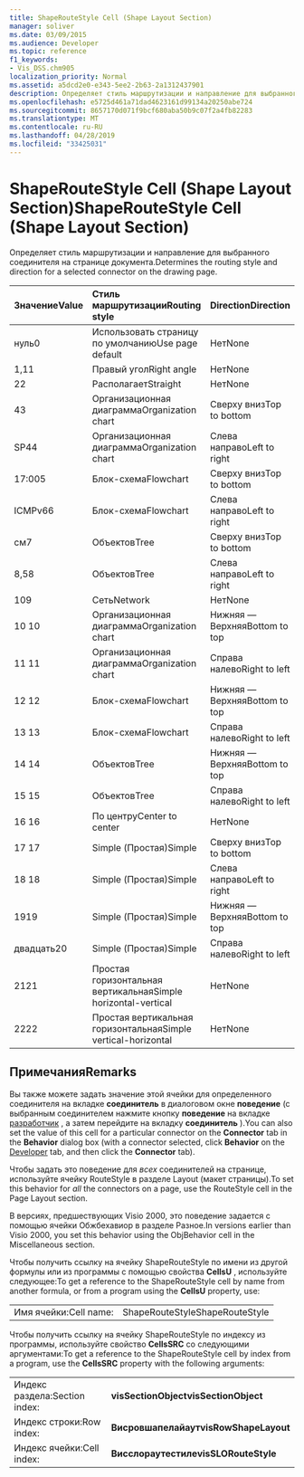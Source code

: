 ```yaml
---
title: ShapeRouteStyle Cell (Shape Layout Section)
manager: soliver
ms.date: 03/09/2015
ms.audience: Developer
ms.topic: reference
f1_keywords:
- Vis_DSS.chm905
localization_priority: Normal
ms.assetid: a5dcd2e0-e343-5ee2-2b63-2a1312437901
description: Определяет стиль маршрутизации и направление для выбранного соединителя на странице документа.
ms.openlocfilehash: e5725d461a71dad4623161d99134a20250abe724
ms.sourcegitcommit: 8657170d071f9bcf680aba50b9c07f2a4fb82283
ms.translationtype: MT
ms.contentlocale: ru-RU
ms.lasthandoff: 04/28/2019
ms.locfileid: "33425031"
---
```

# <a name="shaperoutestyle-cell-shape-layout-section"></a><span data-ttu-id="45c4a-103">ShapeRouteStyle Cell (Shape Layout Section)</span><span class="sxs-lookup"><span data-stu-id="45c4a-103">ShapeRouteStyle Cell (Shape Layout Section)</span></span>

<span data-ttu-id="45c4a-104">Определяет стиль маршрутизации и направление для выбранного соединителя на странице документа.</span><span class="sxs-lookup"><span data-stu-id="45c4a-104">Determines the routing style and direction for a selected connector on the drawing page.</span></span>
  
|<span data-ttu-id="45c4a-105">**Значение**</span><span class="sxs-lookup"><span data-stu-id="45c4a-105">**Value**</span></span>|<span data-ttu-id="45c4a-106">**Стиль маршрутизации**</span><span class="sxs-lookup"><span data-stu-id="45c4a-106">**Routing style**</span></span>|<span data-ttu-id="45c4a-107">**Direction**</span><span class="sxs-lookup"><span data-stu-id="45c4a-107">**Direction**</span></span>|<span data-ttu-id="45c4a-108">**Константа автоматизации**</span><span class="sxs-lookup"><span data-stu-id="45c4a-108">**Automation constant**</span></span>|
|:-----|:-----|:-----|:-----|
|<span data-ttu-id="45c4a-109">нуль</span><span class="sxs-lookup"><span data-stu-id="45c4a-109">0</span></span>  <br/> |<span data-ttu-id="45c4a-110">Использовать страницу по умолчанию</span><span class="sxs-lookup"><span data-stu-id="45c4a-110">Use page default</span></span>  <br/> |<span data-ttu-id="45c4a-111">Нет</span><span class="sxs-lookup"><span data-stu-id="45c4a-111">None</span></span>  <br/> |<span data-ttu-id="45c4a-112">**Вислораутедефаулт**</span><span class="sxs-lookup"><span data-stu-id="45c4a-112">**visLORouteDefault**</span></span> <br/> |
|<span data-ttu-id="45c4a-113">1,1</span><span class="sxs-lookup"><span data-stu-id="45c4a-113">1</span></span>  <br/> |<span data-ttu-id="45c4a-114">Правый угол</span><span class="sxs-lookup"><span data-stu-id="45c4a-114">Right angle</span></span>  <br/> |<span data-ttu-id="45c4a-115">Нет</span><span class="sxs-lookup"><span data-stu-id="45c4a-115">None</span></span>  <br/> |<span data-ttu-id="45c4a-116">**Вислораутеригхтангле**</span><span class="sxs-lookup"><span data-stu-id="45c4a-116">**visLORouteRightAngle**</span></span> <br/> |
|<span data-ttu-id="45c4a-117">2</span><span class="sxs-lookup"><span data-stu-id="45c4a-117">2</span></span>  <br/> |<span data-ttu-id="45c4a-118">Располагает</span><span class="sxs-lookup"><span data-stu-id="45c4a-118">Straight</span></span>  <br/> |<span data-ttu-id="45c4a-119">Нет</span><span class="sxs-lookup"><span data-stu-id="45c4a-119">None</span></span>  <br/> |<span data-ttu-id="45c4a-120">**Вислораутестраигхт**</span><span class="sxs-lookup"><span data-stu-id="45c4a-120">**visLORouteStraight**</span></span> <br/> |
|<span data-ttu-id="45c4a-121">4</span><span class="sxs-lookup"><span data-stu-id="45c4a-121">3</span></span>  <br/> |<span data-ttu-id="45c4a-122">Организационная диаграмма</span><span class="sxs-lookup"><span data-stu-id="45c4a-122">Organization chart</span></span>  <br/> |<span data-ttu-id="45c4a-123">Сверху вниз</span><span class="sxs-lookup"><span data-stu-id="45c4a-123">Top to bottom</span></span>  <br/> |<span data-ttu-id="45c4a-124">**Вислораутеоргчартнс**</span><span class="sxs-lookup"><span data-stu-id="45c4a-124">**visLORouteOrgChartNS**</span></span> <br/> |
|<span data-ttu-id="45c4a-125">SP4</span><span class="sxs-lookup"><span data-stu-id="45c4a-125">4</span></span>  <br/> |<span data-ttu-id="45c4a-126">Организационная диаграмма</span><span class="sxs-lookup"><span data-stu-id="45c4a-126">Organization chart</span></span>  <br/> |<span data-ttu-id="45c4a-127">Слева направо</span><span class="sxs-lookup"><span data-stu-id="45c4a-127">Left to right</span></span>  <br/> |<span data-ttu-id="45c4a-128">**Вислораутеоргчартве**</span><span class="sxs-lookup"><span data-stu-id="45c4a-128">**visLORouteOrgChartWE**</span></span> <br/> |
|<span data-ttu-id="45c4a-129">17:00</span><span class="sxs-lookup"><span data-stu-id="45c4a-129">5</span></span>  <br/> |<span data-ttu-id="45c4a-130">Блок-схема</span><span class="sxs-lookup"><span data-stu-id="45c4a-130">Flowchart</span></span>  <br/> |<span data-ttu-id="45c4a-131">Сверху вниз</span><span class="sxs-lookup"><span data-stu-id="45c4a-131">Top to bottom</span></span>  <br/> |<span data-ttu-id="45c4a-132">**Вислораутефловчартнс**</span><span class="sxs-lookup"><span data-stu-id="45c4a-132">**visLORouteFlowchartNS**</span></span> <br/> |
|<span data-ttu-id="45c4a-133">ICMPv6</span><span class="sxs-lookup"><span data-stu-id="45c4a-133">6</span></span>  <br/> |<span data-ttu-id="45c4a-134">Блок-схема</span><span class="sxs-lookup"><span data-stu-id="45c4a-134">Flowchart</span></span>  <br/> |<span data-ttu-id="45c4a-135">Слева направо</span><span class="sxs-lookup"><span data-stu-id="45c4a-135">Left to right</span></span>  <br/> |<span data-ttu-id="45c4a-136">**Вислораутефловчартве**</span><span class="sxs-lookup"><span data-stu-id="45c4a-136">**visLORouteFlowchartWE**</span></span> <br/> |
|<span data-ttu-id="45c4a-137">см</span><span class="sxs-lookup"><span data-stu-id="45c4a-137">7</span></span>  <br/> |<span data-ttu-id="45c4a-138">Объектов</span><span class="sxs-lookup"><span data-stu-id="45c4a-138">Tree</span></span>  <br/> |<span data-ttu-id="45c4a-139">Сверху вниз</span><span class="sxs-lookup"><span data-stu-id="45c4a-139">Top to bottom</span></span>  <br/> |<span data-ttu-id="45c4a-140">**Вислораутетринс**</span><span class="sxs-lookup"><span data-stu-id="45c4a-140">**visLORouteTreeNS**</span></span> <br/> |
|<span data-ttu-id="45c4a-141">8,5</span><span class="sxs-lookup"><span data-stu-id="45c4a-141">8</span></span>  <br/> |<span data-ttu-id="45c4a-142">Объектов</span><span class="sxs-lookup"><span data-stu-id="45c4a-142">Tree</span></span>  <br/> |<span data-ttu-id="45c4a-143">Слева направо</span><span class="sxs-lookup"><span data-stu-id="45c4a-143">Left to right</span></span>  <br/> |<span data-ttu-id="45c4a-144">**Вислораутетриве**</span><span class="sxs-lookup"><span data-stu-id="45c4a-144">**visLORouteTreeWE**</span></span> <br/> |
|<span data-ttu-id="45c4a-145">10</span><span class="sxs-lookup"><span data-stu-id="45c4a-145">9</span></span>  <br/> |<span data-ttu-id="45c4a-146">Сеть</span><span class="sxs-lookup"><span data-stu-id="45c4a-146">Network</span></span>  <br/> |<span data-ttu-id="45c4a-147">Нет</span><span class="sxs-lookup"><span data-stu-id="45c4a-147">None</span></span>  <br/> |<span data-ttu-id="45c4a-148">**Вислораутенетворк**</span><span class="sxs-lookup"><span data-stu-id="45c4a-148">**visLORouteNetwork**</span></span> <br/> |
|<span data-ttu-id="45c4a-149">10 </span><span class="sxs-lookup"><span data-stu-id="45c4a-149">10</span></span>  <br/> |<span data-ttu-id="45c4a-150">Организационная диаграмма</span><span class="sxs-lookup"><span data-stu-id="45c4a-150">Organization chart</span></span>  <br/> |<span data-ttu-id="45c4a-151">Нижняя — Верхняя</span><span class="sxs-lookup"><span data-stu-id="45c4a-151">Bottom to top</span></span>  <br/> |<span data-ttu-id="45c4a-152">**Вислораутеоргчартсн**</span><span class="sxs-lookup"><span data-stu-id="45c4a-152">**visLORouteOrgChartSN**</span></span> <br/> |
|<span data-ttu-id="45c4a-153">11 </span><span class="sxs-lookup"><span data-stu-id="45c4a-153">11</span></span>  <br/> |<span data-ttu-id="45c4a-154">Организационная диаграмма</span><span class="sxs-lookup"><span data-stu-id="45c4a-154">Organization chart</span></span>  <br/> |<span data-ttu-id="45c4a-155">Справа налево</span><span class="sxs-lookup"><span data-stu-id="45c4a-155">Right to left</span></span>  <br/> |<span data-ttu-id="45c4a-156">**Вислораутеоргчартев**</span><span class="sxs-lookup"><span data-stu-id="45c4a-156">**visLORouteOrgChartEW**</span></span> <br/> |
|<span data-ttu-id="45c4a-157">12 </span><span class="sxs-lookup"><span data-stu-id="45c4a-157">12</span></span>  <br/> |<span data-ttu-id="45c4a-158">Блок-схема</span><span class="sxs-lookup"><span data-stu-id="45c4a-158">Flowchart</span></span>  <br/> |<span data-ttu-id="45c4a-159">Нижняя — Верхняя</span><span class="sxs-lookup"><span data-stu-id="45c4a-159">Bottom to top</span></span>  <br/> |<span data-ttu-id="45c4a-160">**Вислораутефловчартсн**</span><span class="sxs-lookup"><span data-stu-id="45c4a-160">**visLORouteFlowchartSN**</span></span> <br/> |
|<span data-ttu-id="45c4a-161">13 </span><span class="sxs-lookup"><span data-stu-id="45c4a-161">13</span></span>  <br/> |<span data-ttu-id="45c4a-162">Блок-схема</span><span class="sxs-lookup"><span data-stu-id="45c4a-162">Flowchart</span></span>  <br/> |<span data-ttu-id="45c4a-163">Справа налево</span><span class="sxs-lookup"><span data-stu-id="45c4a-163">Right to left</span></span>  <br/> |<span data-ttu-id="45c4a-164">**Вислораутефловчартев**</span><span class="sxs-lookup"><span data-stu-id="45c4a-164">**visLORouteFlowchartEW**</span></span> <br/> |
|<span data-ttu-id="45c4a-165">14 </span><span class="sxs-lookup"><span data-stu-id="45c4a-165">14</span></span>  <br/> |<span data-ttu-id="45c4a-166">Объектов</span><span class="sxs-lookup"><span data-stu-id="45c4a-166">Tree</span></span>  <br/> |<span data-ttu-id="45c4a-167">Нижняя — Верхняя</span><span class="sxs-lookup"><span data-stu-id="45c4a-167">Bottom to top</span></span>  <br/> |<span data-ttu-id="45c4a-168">**Вислораутетрисн**</span><span class="sxs-lookup"><span data-stu-id="45c4a-168">**visLORouteTreeSN**</span></span> <br/> |
|<span data-ttu-id="45c4a-169">15 </span><span class="sxs-lookup"><span data-stu-id="45c4a-169">15</span></span>  <br/> |<span data-ttu-id="45c4a-170">Объектов</span><span class="sxs-lookup"><span data-stu-id="45c4a-170">Tree</span></span>  <br/> |<span data-ttu-id="45c4a-171">Справа налево</span><span class="sxs-lookup"><span data-stu-id="45c4a-171">Right to left</span></span>  <br/> |<span data-ttu-id="45c4a-172">**Вислораутетриев**</span><span class="sxs-lookup"><span data-stu-id="45c4a-172">**visLORouteTreeEW**</span></span> <br/> |
|<span data-ttu-id="45c4a-173">16 </span><span class="sxs-lookup"><span data-stu-id="45c4a-173">16</span></span>  <br/> |<span data-ttu-id="45c4a-174">По центру</span><span class="sxs-lookup"><span data-stu-id="45c4a-174">Center to center</span></span>  <br/> |<span data-ttu-id="45c4a-175">Нет</span><span class="sxs-lookup"><span data-stu-id="45c4a-175">None</span></span>  <br/> |<span data-ttu-id="45c4a-176">**Вислораутецентертоцентер**</span><span class="sxs-lookup"><span data-stu-id="45c4a-176">**visLORouteCenterToCenter**</span></span> <br/> |
|<span data-ttu-id="45c4a-177">17 </span><span class="sxs-lookup"><span data-stu-id="45c4a-177">17</span></span>  <br/> |<span data-ttu-id="45c4a-178">Simple (Простая)</span><span class="sxs-lookup"><span data-stu-id="45c4a-178">Simple</span></span>  <br/> |<span data-ttu-id="45c4a-179">Сверху вниз</span><span class="sxs-lookup"><span data-stu-id="45c4a-179">Top to bottom</span></span>  <br/> |<span data-ttu-id="45c4a-180">**Вислораутесимпленс**</span><span class="sxs-lookup"><span data-stu-id="45c4a-180">**visLORouteSimpleNS**</span></span> <br/> |
|<span data-ttu-id="45c4a-181">18 </span><span class="sxs-lookup"><span data-stu-id="45c4a-181">18</span></span>  <br/> |<span data-ttu-id="45c4a-182">Simple (Простая)</span><span class="sxs-lookup"><span data-stu-id="45c4a-182">Simple</span></span>  <br/> |<span data-ttu-id="45c4a-183">Слева направо</span><span class="sxs-lookup"><span data-stu-id="45c4a-183">Left to right</span></span>  <br/> |<span data-ttu-id="45c4a-184">**Вислораутесимплеве**</span><span class="sxs-lookup"><span data-stu-id="45c4a-184">**visLORouteSimpleWE**</span></span> <br/> |
|<span data-ttu-id="45c4a-185">19</span><span class="sxs-lookup"><span data-stu-id="45c4a-185">19</span></span>  <br/> |<span data-ttu-id="45c4a-186">Simple (Простая)</span><span class="sxs-lookup"><span data-stu-id="45c4a-186">Simple</span></span>  <br/> |<span data-ttu-id="45c4a-187">Нижняя — Верхняя</span><span class="sxs-lookup"><span data-stu-id="45c4a-187">Bottom to top</span></span>  <br/> |<span data-ttu-id="45c4a-188">**Вислораутесимплесн**</span><span class="sxs-lookup"><span data-stu-id="45c4a-188">**visLORouteSimpleSN**</span></span> <br/> |
|<span data-ttu-id="45c4a-189">двадцать</span><span class="sxs-lookup"><span data-stu-id="45c4a-189">20</span></span>  <br/> |<span data-ttu-id="45c4a-190">Simple (Простая)</span><span class="sxs-lookup"><span data-stu-id="45c4a-190">Simple</span></span>  <br/> |<span data-ttu-id="45c4a-191">Справа налево</span><span class="sxs-lookup"><span data-stu-id="45c4a-191">Right to left</span></span>  <br/> |<span data-ttu-id="45c4a-192">**Вислораутесимплив**</span><span class="sxs-lookup"><span data-stu-id="45c4a-192">**visLORouteSimpleEW**</span></span> <br/> |
|<span data-ttu-id="45c4a-193">21</span><span class="sxs-lookup"><span data-stu-id="45c4a-193">21</span></span>  <br/> |<span data-ttu-id="45c4a-194">Простая горизонтальная вертикальная</span><span class="sxs-lookup"><span data-stu-id="45c4a-194">Simple horizontal-vertical</span></span>  <br/> |<span data-ttu-id="45c4a-195">Нет</span><span class="sxs-lookup"><span data-stu-id="45c4a-195">None</span></span>  <br/> |<span data-ttu-id="45c4a-196">**Вислораутесимплехв**</span><span class="sxs-lookup"><span data-stu-id="45c4a-196">**visLORouteSimpleHV**</span></span> <br/> |
|<span data-ttu-id="45c4a-197">22</span><span class="sxs-lookup"><span data-stu-id="45c4a-197">22</span></span>  <br/> |<span data-ttu-id="45c4a-198">Простая вертикальная горизонтальная</span><span class="sxs-lookup"><span data-stu-id="45c4a-198">Simple vertical-horizontal</span></span>  <br/> |<span data-ttu-id="45c4a-199">Нет</span><span class="sxs-lookup"><span data-stu-id="45c4a-199">None</span></span>  <br/> |<span data-ttu-id="45c4a-200">**Вислораутесимплевх**</span><span class="sxs-lookup"><span data-stu-id="45c4a-200">**visLORouteSimpleVH**</span></span> <br/> |
   
## <a name="remarks"></a><span data-ttu-id="45c4a-201">Примечания</span><span class="sxs-lookup"><span data-stu-id="45c4a-201">Remarks</span></span>

<span data-ttu-id="45c4a-202">Вы также можете задать значение этой ячейки для определенного соединителя на вкладке **соединитель** в диалоговом окне **поведение** (с выбранным соединителем нажмите кнопку **поведение** на вкладке [разработчик](run-in-developer-mode-display-the-developer-tab.md) , а затем перейдите на вкладку **соединитель** ).</span><span class="sxs-lookup"><span data-stu-id="45c4a-202">You can also set the value of this cell for a particular connector on the **Connector** tab in the **Behavior** dialog box (with a connector selected, click **Behavior** on the [Developer](run-in-developer-mode-display-the-developer-tab.md) tab, and then click the **Connector** tab).</span></span> 
  
<span data-ttu-id="45c4a-203">Чтобы задать это поведение для *всех* соединителей на странице, используйте ячейку RouteStyle в разделе Layout (макет страницы).</span><span class="sxs-lookup"><span data-stu-id="45c4a-203">To set this behavior for  *all*  the connectors on a page, use the RouteStyle cell in the Page Layout section.</span></span> 
  
<span data-ttu-id="45c4a-204">В версиях, предшествующих Visio 2000, это поведение задается с помощью ячейки Обжбехавиор в разделе Разное.</span><span class="sxs-lookup"><span data-stu-id="45c4a-204">In versions earlier than Visio 2000, you set this behavior using the ObjBehavior cell in the Miscellaneous section.</span></span>
  
<span data-ttu-id="45c4a-205">Чтобы получить ссылку на ячейку ShapeRouteStyle по имени из другой формулы или из программы с помощью свойства **CellsU** , используйте следующее:</span><span class="sxs-lookup"><span data-stu-id="45c4a-205">To get a reference to the ShapeRouteStyle cell by name from another formula, or from a program using the **CellsU** property, use:</span></span> 
  
|||
|:-----|:-----|
|<span data-ttu-id="45c4a-206">Имя ячейки:</span><span class="sxs-lookup"><span data-stu-id="45c4a-206">Cell name:</span></span>  <br/> |<span data-ttu-id="45c4a-207">ShapeRouteStyle</span><span class="sxs-lookup"><span data-stu-id="45c4a-207">ShapeRouteStyle</span></span>  <br/> |
   
<span data-ttu-id="45c4a-208">Чтобы получить ссылку на ячейку ShapeRouteStyle по индексу из программы, используйте свойство **CellsSRC** со следующими аргументами:</span><span class="sxs-lookup"><span data-stu-id="45c4a-208">To get a reference to the ShapeRouteStyle cell by index from a program, use the **CellsSRC** property with the following arguments:</span></span> 
  
|||
|:-----|:-----|
|<span data-ttu-id="45c4a-209">Индекс раздела:</span><span class="sxs-lookup"><span data-stu-id="45c4a-209">Section index:</span></span>  <br/> |<span data-ttu-id="45c4a-210">**visSectionObject**</span><span class="sxs-lookup"><span data-stu-id="45c4a-210">**visSectionObject**</span></span> <br/> |
|<span data-ttu-id="45c4a-211">Индекс строки:</span><span class="sxs-lookup"><span data-stu-id="45c4a-211">Row index:</span></span>  <br/> |<span data-ttu-id="45c4a-212">**Висровшапелайаут**</span><span class="sxs-lookup"><span data-stu-id="45c4a-212">**visRowShapeLayout**</span></span> <br/> |
|<span data-ttu-id="45c4a-213">Индекс ячейки:</span><span class="sxs-lookup"><span data-stu-id="45c4a-213">Cell index:</span></span>  <br/> |<span data-ttu-id="45c4a-214">**Висслораутестиле**</span><span class="sxs-lookup"><span data-stu-id="45c4a-214">**visSLORouteStyle**</span></span> <br/> |
   

